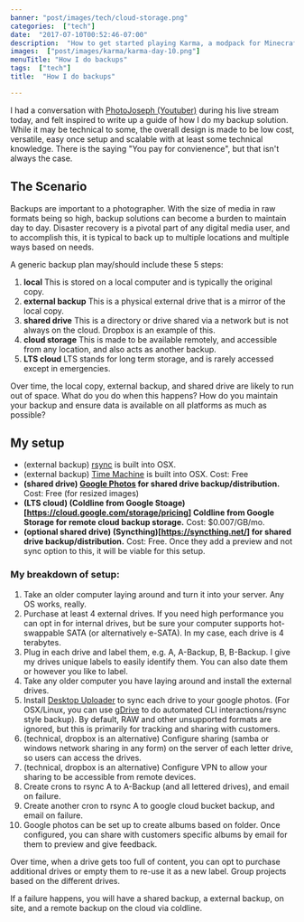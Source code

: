 ```yaml
---
banner: "post/images/tech/cloud-storage.png"
categories:  ["tech"]
date:  "2017-07-10T00:52:46-07:00"
description:  "How to get started playing Karma, a modpack for Minecraft"
images:  ["post/images/karma/karma-day-10.png"]
menuTitle: "How I do backups"
tags:  ["tech"]
title:  "How I do backups"

---
```

I had a conversation with [PhotoJoseph (Youtuber)](https://www.youtube.com/photojoseph) during his live stream today, and felt inspired to write up a guide of how I do my backup solution. While it may be technical to some, the overall design is made to be low cost, versatile, easy once setup and scalable with at least some technical knowledge. There is the saying "You pay for convienence", but that isn't always the case.
<!--more-->

## The Scenario
Backups are important to a photographer. With the size of media in raw formats being so high, backup solutions can become a burden to maintain day to day. Disaster recovery is a pivotal part of any digital media user, and to accomplish this, it is typical to back up to multiple locations and multiple ways based on needs.

A generic backup plan may/should include these 5 steps:

1. <b>local</b> This is stored on a local computer and is typically the original copy.
2. <b>external backup</b> This is a physical external drive that is a mirror of the local copy.
3. <b>shared drive</b> This is a directory or drive shared via a network but is not always on the cloud. Dropbox is an example of this.
4. <b>cloud storage</b> This is made to be available remotely, and accessible from any location, and also acts as another backup.
5. <b>LTS cloud</b> LTS stands for long term storage, and is rarely accessed except in emergencies.

Over time, the local copy, external backup, and shared drive are likely to run out of space. What do you do when this happens? How do you maintain your backup and ensure data is available on all platforms as much as possible?


## My setup

* (external backup) [rsync](https://developer.apple.com/legacy/library/documentation/Darwin/Reference/ManPages/man1/rsync.1.html) is built into OSX.</a>
* (external backup) [Time Machine](https://support.apple.com/en-us/HT201250) is built into OSX.</b> Cost: Free
* <b>(shared drive) [Google Photos](https://photos.google.com/) for shared drive backup/distribution.</b></b> Cost: Free (for resized images)
* <b>(LTS cloud) (Coldline from Google Stoage)[https://cloud.google.com/storage/pricing] Coldline from Google Storage</a> for remote cloud backup storage.</b> Cost: $0.007/GB/mo.
* <b>(optional shared drive) (Syncthing)[https://syncthing.net/] for shared drive backup/distribution.</b> Cost: Free. Once they add a preview and not sync option to this, it will be viable for this setup.

### My breakdown of setup:

1. Take an older computer laying around and turn it into your server. Any OS works, really.
2. Purchase at least 4 external drives. If you need high performance you can opt in for internal drives, but be sure your computer supports hot-swappable SATA (or alternatively e-SATA). In my case, each drive is 4 terabytes.
3. Plug in each drive and label them, e.g. A, A-Backup, B, B-Backup. I give my drives unique labels to easily identify them. You can also date them or however you like to label.
4. Take any older computer you have laying around and install the external drives.
5. Install [Desktop Uploader](https://photos.google.com/apps) to sync each drive to your google photos. (For OSX/Linux, you can use [gDrive](https://github.com/prasmussen/gdrive) to do automated CLI interactions/rsync style backup). By default, RAW and other unsupported formats are ignored, but this is primarily for tracking and sharing with customers.
6. (technical, dropbox is an alternative) Configure sharing (samba or windows network sharing in any form) on the server of each letter drive, so users can access the drives.
7. (technical, dropbox is an alternative) Configure VPN to allow your sharing to be accessible from remote devices.
8. Create crons to rsync A to A-Backup (and all lettered drives), and email on failure.
9. Create another cron to rsync A to google cloud bucket backup, and email on failure.
10. Google photos can be set up to create albums based on folder. Once configured, you can share with customers specific albums by email for them to preview and give feedback.


Over time, when a drive gets too full of content, you can opt to purchase additional drives or empty them to re-use it as a new label. Group projects based on the different drives.

If a failure happens, you will have a shared backup, a external backup, on site, and a remote backup on the cloud via coldline.